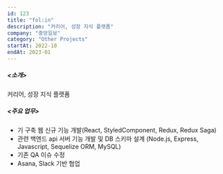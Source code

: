 ```yaml
---
id: 123
title: "fol:in"
description: "커리어, 성장 지식 플랫폼"
company: "중앙일보"
category: "Other Projects"
startAt: 2022-10
endAt: 2023-01
---
```


##### <소개>

커리어, 성장 지식 플랫폼

##### <주요 업무>

- 기 구축 웹 신규 기능 개발(React, StyledComponent, Redux, Redux Saga)
- 관련 백엔드 api 서버 기능 개발 및 DB 스키마 설계 (Node.js, Express, Javascript, Sequelize ORM, MySQL)
- 기존 QA 이슈 수정
- Asana, Slack 기반 협업
